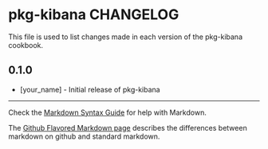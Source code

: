 # pkg-kibana CHANGELOG

This file is used to list changes made in each version of the pkg-kibana cookbook.

## 0.1.0
- [your_name] - Initial release of pkg-kibana

- - -
Check the [Markdown Syntax Guide](http://daringfireball.net/projects/markdown/syntax) for help with Markdown.

The [Github Flavored Markdown page](http://github.github.com/github-flavored-markdown/) describes the differences between markdown on github and standard markdown.
